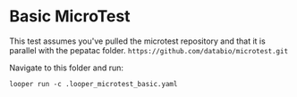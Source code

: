 
# Basic MicroTest

This test assumes you've pulled the microtest repository and that it is parallel with the pepatac folder.
`https://github.com/databio/microtest.git`


Navigate to this folder and run:

`looper run -c .looper_microtest_basic.yaml`
